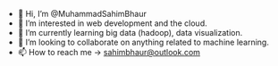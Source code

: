 - 👋 Hi, I’m @MuhammadSahimBhaur
- 👀 I’m interested in web development and the cloud.
- 🌱 I’m currently learning big data (hadoop), data visualization.
- 💞️ I’m looking to collaborate on anything related to machine learning.
- 📫 How to reach me -> sahimbhaur@outlook.com

<!---
MuhammadSahimBhaur/MuhammadSahimBhaur is a ✨ special ✨ repository because its `README.md` (this file) appears on your GitHub profile.
You can click the Preview link to take a look at your changes.
--->
